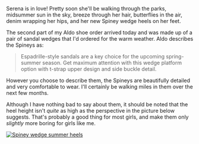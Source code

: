 Serena is in love! Pretty soon she'll be walking through the parks, midsummer sun in the sky, breeze through her hair, butterflies in the air, denim wrapping her hips, and her new Spiney wedge heels on her feet.

The second part of my Aldo shoe order arrived today and was made up of a pair of sandal wedges that I'd ordered for the warm weather. Aldo describes the Spineys as:

> Espadrille-style sandals are a key choice for the upcoming spring-summer season. Get maximum attention with this wedge platform option with t-strap upper design and side buckle detail.

However you choose to describe them, the Spineys are beautifully detailed and very comfortable to wear. I'll certainly be walking miles in them over the next few months.

Although I have nothing bad to say about them, it should be noted that the heel height isn't *quite* as high as the perspective in the picture below suggests. That's probably a good thing for most girls, and make them only *slightly* more boring for girls like me.

<p class="figure figure_center"><a href="https://s3.amazonaws.com/serenalachance/summer-love-is-spiney/spiney_1.jpg"><img src="https://s3.amazonaws.com/serenalachance/summer-love-is-spiney/spiney_1_small.jpg" alt="Spiney wedge summer heels" /></a></p>

